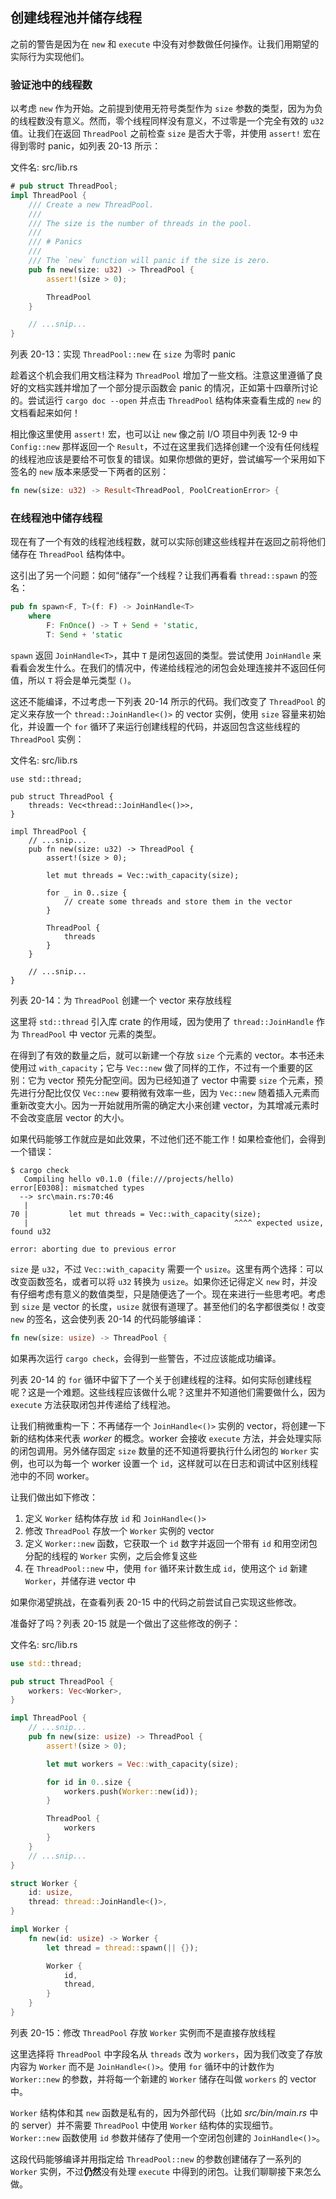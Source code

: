 ## 创建线程池并储存线程

之前的警告是因为在 `new` 和 `execute` 中没有对参数做任何操作。让我们用期望的实际行为实现他们。

### 验证池中的线程数

以考虑 `new` 作为开始。之前提到使用无符号类型作为 `size` 参数的类型，因为为负的线程数没有意义。然而，零个线程同样没有意义，不过零是一个完全有效的 `u32` 值。让我们在返回 `ThreadPool` 之前检查 `size`  是否大于零，并使用 `assert!` 宏在得到零时 panic，如列表 20-13 所示：

<span class="filename">文件名: src/lib.rs</span>

```rust
# pub struct ThreadPool;
impl ThreadPool {
    /// Create a new ThreadPool.
    ///
    /// The size is the number of threads in the pool.
    ///
    /// # Panics
    ///
    /// The `new` function will panic if the size is zero.
    pub fn new(size: u32) -> ThreadPool {
        assert!(size > 0);

        ThreadPool
    }

    // ...snip...
}
```

<span class="caption">列表 20-13：实现 `ThreadPool::new` 在 `size` 为零时 panic</span>

趁着这个机会我们用文档注释为 `ThreadPool` 增加了一些文档。注意这里遵循了良好的文档实践并增加了一个部分提示函数会 panic 的情况，正如第十四章所讨论的。尝试运行 `cargo doc --open` 并点击 `ThreadPool` 结构体来查看生成的 `new` 的文档看起来如何！

相比像这里使用 `assert!` 宏，也可以让 `new` 像之前 I/O 项目中列表 12-9 中 `Config::new` 那样返回一个 `Result`，不过在这里我们选择创建一个没有任何线程的线程池应该是要给不可恢复的错误。如果你想做的更好，尝试编写一个采用如下签名的 `new` 版本来感受一下两者的区别：

```rust
fn new(size: u32) -> Result<ThreadPool, PoolCreationError> {
```

### 在线程池中储存线程

现在有了一个有效的线程池线程数，就可以实际创建这些线程并在返回之前将他们储存在 `ThreadPool` 结构体中。

这引出了另一个问题：如何“储存”一个线程？让我们再看看 `thread::spawn` 的签名：

```rust
pub fn spawn<F, T>(f: F) -> JoinHandle<T>
    where
        F: FnOnce() -> T + Send + 'static,
        T: Send + 'static
```

`spawn` 返回 `JoinHandle<T>`，其中 `T` 是闭包返回的类型。尝试使用 `JoinHandle` 来看看会发生什么。在我们的情况中，传递给线程池的闭包会处理连接并不返回任何值，所以 `T` 将会是单元类型 `()`。

这还不能编译，不过考虑一下列表 20-14 所示的代码。我们改变了 `ThreadPool` 的定义来存放一个 `thread::JoinHandle<()>` 的 vector 实例，使用 `size` 容量来初始化，并设置一个 `for` 循环了来运行创建线程的代码，并返回包含这些线程的 `ThreadPool` 实例：


<span class="filename">文件名: src/lib.rs</span>

```rust,ignore
use std::thread;

pub struct ThreadPool {
    threads: Vec<thread::JoinHandle<()>>,
}

impl ThreadPool {
    // ...snip...
    pub fn new(size: u32) -> ThreadPool {
        assert!(size > 0);

        let mut threads = Vec::with_capacity(size);

        for _ in 0..size {
            // create some threads and store them in the vector
        }

        ThreadPool {
            threads
        }
    }

    // ...snip...
}
```

<span class="caption">列表 20-14：为 `ThreadPool` 创建一个 vector 来存放线程</span>

这里将 `std::thread` 引入库 crate 的作用域，因为使用了 `thread::JoinHandle` 作为 `ThreadPool` 中 vector 元素的类型。

在得到了有效的数量之后，就可以新建一个存放 `size` 个元素的 vector。本书还未使用过 `with_capacity`；它与 `Vec::new` 做了同样的工作，不过有一个重要的区别：它为 vector 预先分配空间。因为已经知道了 vector 中需要 `size` 个元素，预先进行分配比仅仅 `Vec::new` 要稍微有效率一些，因为 `Vec::new` 随着插入元素而重新改变大小。因为一开始就用所需的确定大小来创建 vector，为其增减元素时不会改变底层 vector 的大小。

如果代码能够工作就应是如此效果，不过他们还不能工作！如果检查他们，会得到一个错误：

```
$ cargo check
   Compiling hello v0.1.0 (file:///projects/hello)
error[E0308]: mismatched types
  --> src\main.rs:70:46
   |
70 |         let mut threads = Vec::with_capacity(size);
   |                                              ^^^^ expected usize, found u32

error: aborting due to previous error
```

`size` 是 `u32`，不过 `Vec::with_capacity` 需要一个 `usize`。这里有两个选择：可以改变函数签名，或者可以将 `u32` 转换为 `usize`。如果你还记得定义 `new` 时，并没有仔细考虑有意义的数值类型，只是随便选了一个。现在来进行一些思考吧。考虑到 `size` 是 vector 的长度，`usize` 就很有道理了。甚至他们的名字都很类似！改变 `new` 的签名，这会使列表 20-14 的代码能够编译：

```rust
fn new(size: usize) -> ThreadPool {
```

如果再次运行 `cargo check`，会得到一些警告，不过应该能成功编译。

列表 20-14 的 `for` 循环中留下了一个关于创建线程的注释。如何实际创建线程呢？这是一个难题。这些线程应该做什么呢？这里并不知道他们需要做什么，因为 `execute` 方法获取闭包并传递给了线程池。

让我们稍微重构一下：不再储存一个 `JoinHandle<()>` 实例的 vector，将创建一下新的结构体来代表 *worker* 的概念。worker 会接收 `execute` 方法，并会处理实际的闭包调用。另外储存固定 `size` 数量的还不知道将要执行什么闭包的 `Worker` 实例，也可以为每一个 worker 设置一个 `id`，这样就可以在日志和调试中区别线程池中的不同 worker。

让我们做出如下修改：

1. 定义 `Worker` 结构体存放 `id` 和 `JoinHandle<()>`
2. 修改 `ThreadPool` 存放一个 `Worker` 实例的 vector
3. 定义 `Worker::new` 函数，它获取一个 `id` 数字并返回一个带有 `id` 和用空闭包分配的线程的 `Worker` 实例，之后会修复这些
4. 在 `ThreadPool::new` 中，使用 `for` 循环来计数生成 `id`，使用这个 `id` 新建 `Worker`，并储存进 vector 中

如果你渴望挑战，在查看列表 20-15 中的代码之前尝试自己实现这些修改。

准备好了吗？列表 20-15 就是一个做出了这些修改的例子：

<span class="filename">文件名: src/lib.rs</span>

```rust
use std::thread;

pub struct ThreadPool {
    workers: Vec<Worker>,
}

impl ThreadPool {
    // ...snip...
    pub fn new(size: usize) -> ThreadPool {
        assert!(size > 0);

        let mut workers = Vec::with_capacity(size);

        for id in 0..size {
            workers.push(Worker::new(id));
        }

        ThreadPool {
            workers
        }
    }
    // ...snip...
}

struct Worker {
    id: usize,
    thread: thread::JoinHandle<()>,
}

impl Worker {
    fn new(id: usize) -> Worker {
        let thread = thread::spawn(|| {});

        Worker {
            id,
            thread,
        }
    }
}
```

<span class="caption">列表 20-15：修改 `ThreadPool` 存放 `Worker` 实例而不是直接存放线程</span>

这里选择将 `ThreadPool` 中字段名从 `threads` 改为 `workers`，因为我们改变了存放内容为 `Worker` 而不是 `JoinHandle<()>`。使用 `for` 循环中的计数作为 `Worker::new` 的参数，并将每一个新建的 `Worker` 储存在叫做 `workers` 的 vector 中。

`Worker` 结构体和其 `new` 函数是私有的，因为外部代码（比如 *src/bin/main.rs* 中的 server）并不需要 `ThreadPool` 中使用 `Worker` 结构体的实现细节。`Worker::new` 函数使用 `id` 参数并储存了使用一个空闭包创建的 `JoinHandle<()>`。

这段代码能够编译并用指定给 `ThreadPool::new` 的参数创建储存了一系列的 `Worker` 实例，不过**仍然**没有处理 `execute` 中得到的闭包。让我们聊聊接下来怎么做。